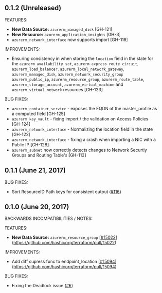 ## 0.1.2 (Unreleased)

FEATURES:

* **New Data Source:** `azurerm_managed_disk` [GH-121]
* **New Resource:** `azurerm_application_insights` [GH-3]
* `azurerm_network_interface` now supports import [GH-119]

IMPROVEMENTS:

* Ensuring consistency in when storing the `location` field in the state for the `azurerm_availability_set`, `azurerm_express_route_circuit`, `azurerm_load_balancer`, `azurerm_local_network_gateway`, `azurerm_managed_disk`, `azurerm_network_security_group`
`azurerm_public_ip`, `azurerm_resource_group`, `azurerm_route_table`, `azurerm_storage_account`, `azurerm_virtual_machine` and `azurerm_virtual_network` resources [GH-123]

BUG FIXES:

* `azurerm_container_service` - exposes the FQDN of the master_profile as a computed field [GH-125]
* `azurerm_key_vault` - fixing import / the validation on Access Policies [GH-124]
* `azurerm_network_interface` - Normalizing the location field in the state [GH-122]
* `azurerm_network_interface` - fixing a crash when importing a NIC with a Public IP [GH-128]
* `azurerm_subnet` now correctly detects changes to Network Securtiy Groups and Routing Table's [GH-113]

## 0.1.1 (June 21, 2017)

BUG FIXES:

* Sort ResourceID.Path keys for consistent output ([#116](https://github.com/terraform-providers/terraform-provider-azurerm/issues/116))

## 0.1.0 (June 20, 2017)

BACKWARDS INCOMPATIBILITIES / NOTES:

FEATURES:

* **New Data Source:** `azurerm_resource_group` [[#15022](https://github.com/terraform-providers/terraform-provider-azurerm/issues/15022)](https://github.com/hashicorp/terraform/pull/15022)

IMPROVEMENTS:

* Add diff supress func to endpoint_location [[#15094](https://github.com/terraform-providers/terraform-provider-azurerm/issues/15094)](https://github.com/hashicorp/terraform/pull/15094)

BUG FIXES:

* Fixing the Deadlock issue ([#6](https://github.com/terraform-providers/terraform-provider-azurerm/issues/6))
